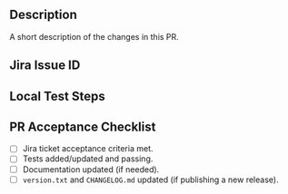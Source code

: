 ## Description

A short description of the changes in this PR.

## Jira Issue ID

## Local Test Steps

## PR Acceptance Checklist
* [ ] Jira ticket acceptance criteria met.
* [ ] Tests added/updated and passing.
* [ ] Documentation updated (if needed).
* [ ] `version.txt` and `CHANGELOG.md` updated (if publishing a new release).

